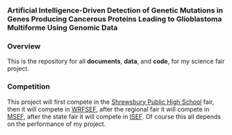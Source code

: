 ### Artificial Intelligence-Driven Detection of Genetic Mutations in Genes Producing Cancerous Proteins Leading to Glioblastoma Multiforme Using Genomic Data

### Overview

This is the repository for all **documents**, **data**, and **code**, for my science fair project.

### Competition

This project will first compete in the [Shrewsbury Public High School](https://schools.shrewsburyma.gov/high) fair, then it will compete in [WRFSEF](https://www.wrsef.net/), after the regional fair it will compete in [MSEF](https://scifair.com/), after the state fair it will compete in [ISEF](https://www.societyforscience.org/isef/). Of course this all depends on the performance of my project.
